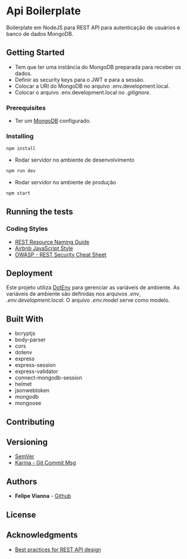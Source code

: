 # Api Boilerplate

Boilerplate em NodeJS para REST API para autenticação de usuários e banco de dados MongoDB.

## Getting Started

- Tem que ter uma instância do MongoDB preparada para receber os dados.
- Definir as security keys para o JWT e para a sessão.
- Colocar a URI do MongoDB no arquivo .env.development.local.
- Colocar o arquivo .env.development.local no _.gitignore_.

### Prerequisites

- Ter um [MongoDB](https://www.mongodb.com/) configurado.

### Installing

```bash
npm install
```

- Rodar servidor no ambiente de desenvolvimento

```bash
npm run dev
```

- Rodar servidor no ambiente de produção

```bash
npm start
```

## Running the tests

### Coding Styles

- [REST Resource Naming Guide](https://restfulapi.net/resource-naming/)
- [Airbnb JavaScript Style](https://github.com/airbnb/javascript)
- [OWASP - REST Security Cheat Sheet](https://github.com/OWASP/CheatSheetSeries/blob/master/cheatsheets/REST_Security_Cheat_Sheet.md)

## Deployment

Este projeto utiliza [DotEnv](https://www.npmjs.com/package/dotenv) para gerenciar as variáveis de ambiente.
As variáveis de ambiente são definidas nos arquivos _.env_, _.env.development.local_.
O arquivo _.env.model_ serve como modelo.

## Built With

- bcryptjs
- body-parser
- cors
- dotenv
- express
- express-session
- express-validator
- connect-mongodb-session
- helmet
- jsonwebtoken
- mongodb
- mongoose

## Contributing

## Versioning

- [SemVer](https://semver.org/)
- [Karma - Git Commit Msg](http://karma-runner.github.io/5.0/dev/git-commit-msg.html)

## Authors

- **Felipe Vianna** - [Github](https://github.com/felipesvianna)

## License

## Acknowledgments

- [Best practices for REST API design](https://stackoverflow.blog/2020/03/02/best-practices-for-rest-api-design/)
